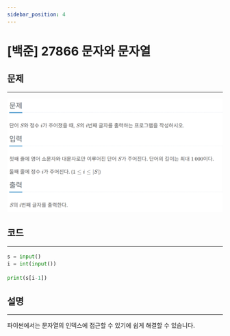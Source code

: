 ```yaml
---
sidebar_position: 4
---
```


# [백준] 27866 문자와 문자열

## 문제
---

![Alt text](./img/1-30/image4.png)

## 코드
---

```python
s = input()
i = int(input())

print(s[i-1])
```


## 설명
---

파이썬에서는 문자열의 인덱스에 접근할 수 있기에 쉽게 해결할 수 있습니다.